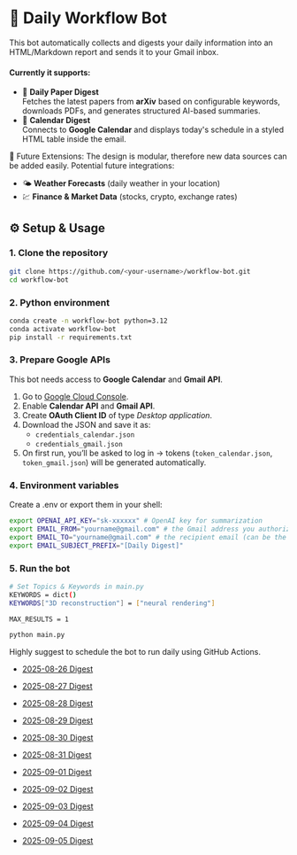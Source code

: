 # 📨 Daily Workflow Bot

This bot automatically collects and digests your daily information into an HTML/Markdown report and sends it to your Gmail inbox.  

#### Currently it supports:

- 📄 **Daily Paper Digest**  
  Fetches the latest papers from **arXiv** based on configurable keywords, downloads PDFs, and generates structured AI-based summaries.
- 📅 **Calendar Digest**  
  Connects to **Google Calendar** and displays today's schedule in a styled HTML table inside the email.

🚀 Future Extensions: The design is modular, therefore new data sources can be added easily. Potential future integrations:

- 🌤️ **Weather Forecasts** (daily weather in your location)    
- 💹 **Finance & Market Data** (stocks, crypto, exchange rates)



## ⚙️ Setup & Usage

### 1. Clone the repository
```bash
git clone https://github.com/<your-username>/workflow-bot.git
cd workflow-bot
```

### 2. Python environment
```bash
conda create -n workflow-bot python=3.12
conda activate workflow-bot
pip install -r requirements.txt
```

### 3. Prepare Google APIs
This bot needs access to **Google Calendar** and **Gmail API**.
1. Go to [Google Cloud Console](https://console.cloud.google.com/).  
2. Enable **Calendar API** and **Gmail API**.  
3. Create **OAuth Client ID** of type *Desktop application*.  
4. Download the JSON and save it as:  
   - `credentials_calendar.json`  
   - `credentials_gmail.json`  
5. On first run, you’ll be asked to log in → tokens (`token_calendar.json`, `token_gmail.json`) will be generated automatically.  

### 4. Environment variables
Create a .env or export them in your shell:
```bash
export OPENAI_API_KEY="sk-xxxxxx" # OpenAI key for summarization
export EMAIL_FROM="yourname@gmail.com" # the Gmail address you authorized with credentials_gmail.json.
export EMAIL_TO="yourname@gmail.com" # the recipient email (can be the same as EMAIL_FROM)
export EMAIL_SUBJECT_PREFIX="[Daily Digest]"
```

### 5. Run the bot
```bash
# Set Topics & Keywords in main.py
KEYWORDS = dict()
KEYWORDS["3D reconstruction"] = ["neural rendering"]

MAX_RESULTS = 1

python main.py
```
Highly suggest to schedule the bot to run daily using GitHub Actions.
- [2025-08-26 Digest](2025/08/26.md)

- [2025-08-27 Digest](2025/08/27.md)

- [2025-08-28 Digest](2025/08/28.md)

- [2025-08-29 Digest](2025/08/29.md)

- [2025-08-30 Digest](2025/08/30.md)

- [2025-08-31 Digest](2025/08/31.md)

- [2025-09-01 Digest](2025/09/01.md)

- [2025-09-02 Digest](2025/09/02.md)

- [2025-09-03 Digest](2025/09/03.md)

- [2025-09-04 Digest](2025/09/04.md)

- [2025-09-05 Digest](2025/09/05.md)
